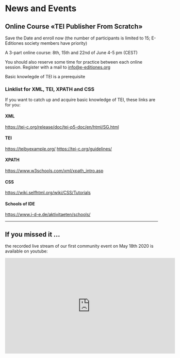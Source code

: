 
# News and Events

## Online Course «TEI Publisher From Scratch»

Save the Date and enroll now (the number of participants is limited to
15; E-Editiones society members have priority)

A 3-part online course: 8th, 15th and 22nd of June 4-5 pm (CEST)

You should also reserve some time for practice between each online session.
Register with a mail to info@e-editiones.org

Basic knowlegde of TEI is a prerequisite

### Linklist for XML, TEI, XPATH and CSS

If you want to catch up and acquire basic knowledge of TEI, these links are for you:

#### XML
 https://tei-c.org/release/doc/tei-p5-doc/en/html/SG.html

#### TEI
https://teibyexample.org/
https://tei-c.org/guidelines/

#### XPATH
https://www.w3schools.com/xml/xpath_intro.asp

#### CSS
https://wiki.selfhtml.org/wiki/CSS/Tutorials

#### Schools of IDE
https://www.i-d-e.de/aktivitaeten/schools/

---
## If you missed it ...

the recorded live stream of our first community event on May 18th 2020 is available on youtube:

<iframe width="560" height="315" src="https://www.youtube.com/embed/LNbuyeh-vew" frameborder="0" allow="accelerometer; autoplay; encrypted-media; gyroscope; picture-in-picture" allowfullscreen></iframe>

